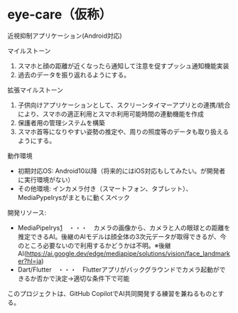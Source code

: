 # eye-care（仮称）
近視抑制アプリケーション(Android対応)

マイルストーン
1. スマホと顔の距離が近くなったら通知して注意を促すプッシュ通知機能実装
2. 過去のデータを振り返れるようにする。

拡張マイルストーン
1. 子供向けアプリケーションとして、スクリーンタイマーアプリとの連携/統合により、スマホの適正利用とスマホ利用可能時間の連動機能を作成
2. 保護者用の管理システムを構築
3. スマホ首等になりやすい姿勢の推定や、周りの照度等のデータも取り扱えるようにする。

動作環境
 - 初期対応OS: Android10以降（将来的にはiOS対応もしてみたい。が開発者に実行環境がない）
 - その他環境: インカメラ付き（スマートフォン、タブレット）、MediaPypeIrysがまともに動くスペック

開発リソース: 
 - MediaPipeIrys[1]　・・・　カメラの画像から、カメラと人の眼球との距離を推定できるAI。後継のAIモデルは顔全体の3次元データが取得できるが、今のところ必要ないので利用するかどうかは不明。※後継AI(https://ai.google.dev/edge/mediapipe/solutions/vision/face_landmarker?hl=ja)
 - Dart/Flutter　・・・　Flutterアプリがバックグラウンドでカメラ起動ができるか否かで決定->適切な条件下で可能

[1]: https://github.com/google-ai-edge/mediapipe/blob/master/docs/solutions/iris.md


このプロジェクトは、GitHub CopilotでAI共同開発する練習を兼ねるものとする。
